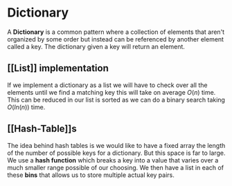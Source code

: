 # Dictionary
A **Dictionary** is a common pattern where a collection of elements that aren't organized by some order but instead can be referenced by another element called a key. The dictionary given a key will return an element.

## [[List]] implementation
If we implement a dictionary as a list we will have to check over all the elements until we find a matching key this will take on average $O(n)$ time. This can be reduced in our list is sorted as we can do a binary search taking $O(ln(n))$ time.

## [[Hash-Table]]s
The idea behind hash tables is we would like to have a fixed array the length of the number of possible keys for a dictionary. But this space is far to large. We use a **hash function** which breaks a key into a value that varies over a much smaller range possible of our choosing. We then have a list in each of these **bins** that allows us to store multiple actual key pairs.